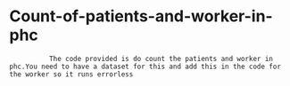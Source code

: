 # Count-of-patients-and-worker-in-phc
              The code provided is do count the patients and worker in phc.You need to have a dataset for this and add this in the code for the worker so it runs errorless
